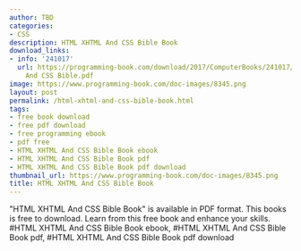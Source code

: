 ```yaml
---
author: TBD
categories:
- CSS
description: HTML XHTML And CSS Bible Book
download_links:
- info: '241017'
  url: https://programming-book.com/download/2017/ComputerBooks/241017/HTML XHTML
    And CSS Bible.pdf
image: https://www.programming-book.com/doc-images/8345.png
layout: post
permalink: /html-xhtml-and-css-bible-book.html
tags:
- free book download
- free pdf download
- free programming ebook
- pdf free
- HTML XHTML And CSS Bible Book ebook
- HTML XHTML And CSS Bible Book pdf
- HTML XHTML And CSS Bible Book pdf download
thumbnail_url: https://www.programming-book.com/doc-images/8345.png
title: HTML XHTML And CSS Bible Book
---
```


 
<div class="item-desc text-justify">
  "HTML XHTML And CSS Bible Book" is available in PDF format. This books is free to download. Learn from this free book and enhance your skills.
  <br>
  #HTML XHTML And CSS Bible Book ebook, #HTML XHTML And CSS Bible Book pdf, #HTML XHTML And CSS Bible Book pdf download
</div>